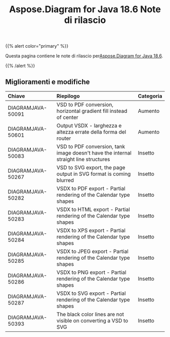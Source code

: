 ﻿---
title: Aspose.Diagram for Java 18.6 Note di rilascio
type: docs
weight: 70
url: /it/java/aspose-diagram-for-java-18-6-release-notes/
---
{{% alert color="primary" %}} 

 Questa pagina contiene le note di rilascio per[Aspose.Diagram for Java 18.6](https://docs.aspose.com/diagram/java/aspose-diagram-for-java-18-6-release-notes/).

{{% /alert %}} 
## **Miglioramenti e modifiche**

|**Chiave**|**Riepilogo**|**Categoria**|
|:- |:- |:- |
|DIAGRAMJAVA-50091|VSD to PDF conversion, horizontal gradient fill instead of center|Aumento|
|DIAGRAMJAVA-50601|Output VSDX - larghezza e altezza errate della forma del router|Aumento|
|DIAGRAMJAVA-50083|VSD to PDF conversion, tank image doesn't have the internal straight line structures|Insetto|
|DIAGRAMJAVA-50267|VSD to SVG export, the page output in SVG format is coming blurred|Insetto|
|DIAGRAMJAVA-50282|VSDX to PDF export - Partial rendering of the Calendar type shapes|Insetto|
|DIAGRAMJAVA-50283|VSDX to HTML export - Partial rendering of the Calendar type shapes|Insetto|
|DIAGRAMJAVA-50284|VSDX to XPS export - Partial rendering of the Calendar type shapes|Insetto|
|DIAGRAMJAVA-50285|VSDX to JPEG export - Partial rendering of the Calendar type shapes|Insetto|
|DIAGRAMJAVA-50286|VSDX to PNG export - Partial rendering of the Calendar type shapes|Insetto|
|DIAGRAMJAVA-50287|VSDX to SVG export - Partial rendering of the Calendar type shapes|Insetto|
|DIAGRAMJAVA-50393|The black color lines are not visible on converting a VSD to SVG|Insetto|

